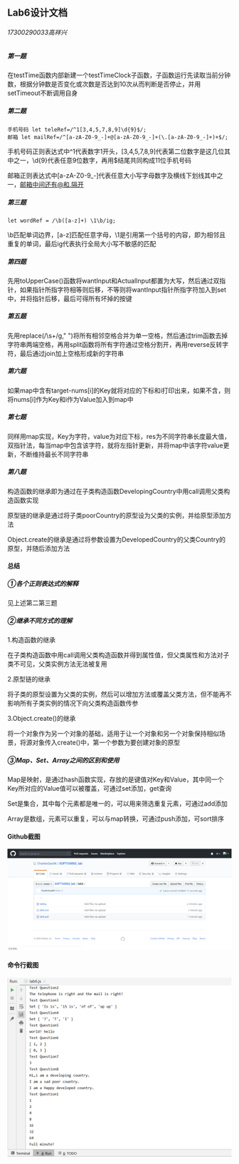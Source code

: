 ## Lab6设计文档

###### 17300290033高祥兴

##### 第一题

在testTime函数内部新建一个testTimeClock子函数，子函数运行先读取当前分钟数，根据分钟数是否变化或次数是否达到10次从而判断是否停止，并用setTimeout不断调用自身

##### 第二题

```
手机号码 let teleRef=/^1[3,4,5,7,8,9]\d{9}$/;
邮箱 let mailRef=/^[a-zA-Z0-9_-]+@[a-zA-Z0-9_-]+(\.[a-zA-Z0-9_-]+)+$/;
```

手机号码正则表达式中^1代表数字1开头，[3,4,5,7,8,9]代表第二位数字是这几位其中之一，\d{9}代表任意9位数字，再用$结尾共同构成11位手机号码

邮箱正则表达式中[a-zA-Z0-9_-]代表任意大小写字母数字及横线下划线其中之一，邮箱中间还有@和.隔开

##### 第三题

```
let wordRef = /\b([a-z]+) \1\b/ig;
```

\b匹配单词边界，[a-z]匹配任意字母，\1是引用第一个括号的内容，即为相邻且重复的单词，最后ig代表执行全局大小写不敏感的匹配

##### 第四题

先用toUpperCase()函数将wantInput和ActualInput都置为大写，然后通过双指针，如果指针所指字符相等则后移，不等则将wantInput指针所指字符加入到set中，并将指针后移，最后可得所有坏掉的按键

##### 第五题

先用replace(/\s+/g," ")将所有相邻空格合并为单一空格，然后通过trim函数去掉字符串两端空格，再用split函数将所有字符通过空格分割开，再用reverse反转字符，最后通过join加上空格形成新的字符串

##### 第六题

如果map中含有target-nums[i]的Key就将对应的下标和i打印出来，如果不含，则将nums[i]作为Key和i作为Value加入到map中

##### 第七题

同样用map实现，Key为字符，value为对应下标，res为不同字符串长度最大值，双指针法，每当map中包含该字符，就将左指针更新，并将map中该字符value更新，不断维持最长不同字符串

##### 第八题

构造函数的继承即为通过在子类构造函数DevelopingCountry中用call调用父类构造函数实现

原型链的继承是通过将子类poorCountry的原型设为父类的实例，并给原型添加方法

Object.create的继承是通过将参数设置为DevelopedCountry的父类Country的原型，并随后添加方法



#### 总结

##### ①各个正则表达式的解释

见上述第二第三题

##### ②继承不同方式的理解

1.构造函数的继承

在子类构造函数中用call调用父类构造函数并得到属性值，但父类属性和方法对子类不可见，父类实例方法无法被复用

2.原型链的继承

将子类的原型设置为父类的实例，然后可以增加方法或覆盖父类方法，但不能再不影响所有子类实例的情况下向父类构造函数传参

3.Object.create()的继承

将一个对象作为另一个对象的基础，适用于让一个对象和另一个对象保持相似场景，将源对象传入create()中，第一个参数为要创建对象的原型

##### ③Map、Set、Array之间的区别和使用

Map是映射，是通过hash函数实现，存放的是键值对Key和Value，其中同一个Key所对应的Value值可以被覆盖，可通过set添加，get查询

Set是集合，其中每个元素都是唯一的，可以用来筛选重复元素，可通过add添加

Array是数组，元素可以重复，可以与map转换，可通过push添加，可sort排序



#### Github截图

![Github](github.png)

#### 命令行截图

![命令行](命令行.png)
